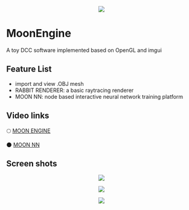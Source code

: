 <p align="center">
    <img src="Assets/Textures/moon.jpg">
</p>

# MoonEngine
A toy DCC software implemented based on OpenGL and imgui

## Feature List
- import and view .OBJ mesh
- RABBIT RENDERER: a basic raytracing renderer
- MOON NN: node based interactive neural network training platform

## Video links
:full_moon: [MOON ENGINE](https://www.bilibili.com/video/BV1iK4y1C7h7)

:new_moon: [MOON NN](https://www.bilibili.com/video/BV1GT4y137kx)

## Screen shots
<p align="center">
    <img src="Assets/Textures/sc01.jpg">
</p>
<p align="center">
    <img src="Assets/Textures/sc02.jpg">
</p>
<p align="center">
    <img src="Assets/Textures/sc03.jpg">
</p>
